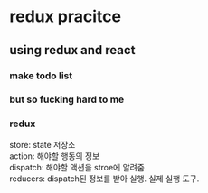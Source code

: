 # redux pracitce

## using redux and react
### make todo list
### but so fucking hard to me

### redux
store: state 저장소  
action: 해야할 행동의 정보  
dispatch: 해야할 액션을 stroe에 알려줌  
reducers: dispatch된 정보를 받아 실행. 실제 실행 도구.    
